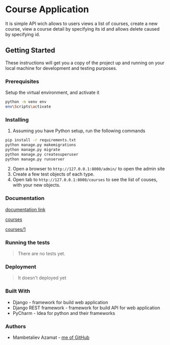 # Course Application
It is simple API wich allows to users views a list of courses, create a new course, view a course detail by specifying its id and allows delete caused by specifying id.

## Getting Started
These instructions will get you a copy of the project up and running on your local machine for development and testing purposes.

### Prerequisites
Setup the virtual environment, and activate it
```bash
python -m venv env
env\Scripts\activate
```

### Installing
1. Assuming you have Python setup, run the following commands

```bash
pip install -r requirements.txt
python manage.py makemigrations
python manage.py migrate
python manage.py createsuperuser
python manage.py runserver
```
2. Open a browser to `http://127.0.0.1:8000/admin/` to open the admin site
3. Create a few test objects of each type.
4. Open tab to `http://127.0.0.1:8000/courses` to see the list of couses, with your new objects.

### Documentation
[documentation link](https://coursesapi3.docs.apiary.io/#reference/0/list-of-courses/list-all-courses)

[courses](https://private-f4a7a-coursesapi3.apiary-mock.com/courses)

[courses/1](https://private-f4a7a-coursesapi3.apiary-mock.com/courses/1)

### Running the tests
> There are no tests yet.

### Deployment
> It doesn't deployed yet

### Built With
- Django - framework for build web application
- Django REST framework - framework for build API for web application
- PyCharm - Idea for python and their frameworks

### Authors
- Mambetaliev Azamat - [me of GitHub](https://github.com/Azamat229/)
